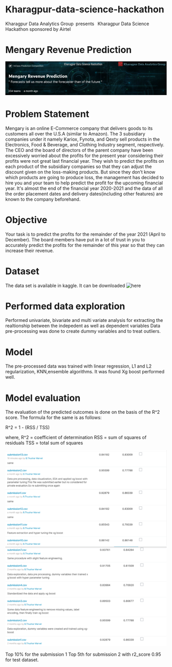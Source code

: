 # Kharagpur-data-science-hackathon
Kharagpur Data Analytics Group presents  Kharagpur Data Science Hackathon sponsored by Airtel

 # Mengary Revenue Prediction



![image](https://github.com/Thushar-marvel/Kharagpur-data-science-hackathon/blob/main/images/image1.png)
 
 # Problem Statement

Mengary is an online E-Commerce company that delivers goods to its customers all over the U.S.A (similar to Amazon). The 3 subsidiary companies under it namely Kariox, Fynota, and Qexty sell products in the Electronics, Food & Beverage, and Clothing Industry segment, respectively. The CEO and the board of directors of the parent company have been excessively worried about the profits for the present year considering their profits were not great last financial year. They wish to predict the profits on each product of the subsidiary companies so that they can adjust the discount given on the loss-making products. But since they don’t know which products are going to produce loss, the management has decided to hire you and your team to help predict the profit for the upcoming financial year. It's almost the end of the financial year 2020-2021 and the data of all the order placement dates and delivery dates(including other features) are known to the company beforehand.
# Objective

Your task is to predict the profits for the remainder of the year 2021 (April to December). The board members have put in a lot of trust in you to accurately predict the profits for the remainder of this year so that they can increase their revenue. 


# Dataset
 The data set is available in kaggle. It can be downloaded ![here](https://www.kaggle.com/c/mengary-revenue-prediction/data)
 
#  Performed data exploration
 Performed univariate, bivariate and multi variate analysis for extracting the realtionship between the indepedent as well as dependent variables
 Data pre-processing was done to create dummy variables and to treat outliers.
 
 # Model
 The pre-processed data was trained with linear regression, L1 and L2 regularization, KNN,ensemble algorithms.
 It was found Xg boost performed well.
 
 # Model evaluation
 The evaluation of the predicted outcomes is done on the basis of the R^2 score. The formula for the same is as follows:

R^2 = 1 - (RSS / TSS)

where,
R^2 = coefficient of determination
RSS = sum of squares of residuals
TSS = total sum of squares

![image](https://github.com/Thushar-marvel/Kharagpur-data-science-hackathon/blob/main/images/image2.png)
![image](https://github.com/Thushar-marvel/Kharagpur-data-science-hackathon/blob/main/images/image3.png)

Top 10% for the submission 1
Top 5th for submission 2 with r2_score 0.95 for test dataset.




